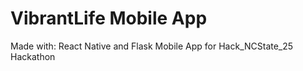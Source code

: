 # VibrantLife Mobile App
Made with: React Native and Flask
Mobile App for Hack_NCState_25 Hackathon
